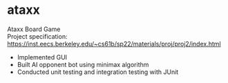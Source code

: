 # ataxx
Ataxx Board Game    
Project specification: https://inst.eecs.berkeley.edu/~cs61b/sp22/materials/proj/proj2/index.html

- Implemented GUI
- Built AI opponent bot using minimax algorithm
- Conducted unit testing and integration testing with JUnit
